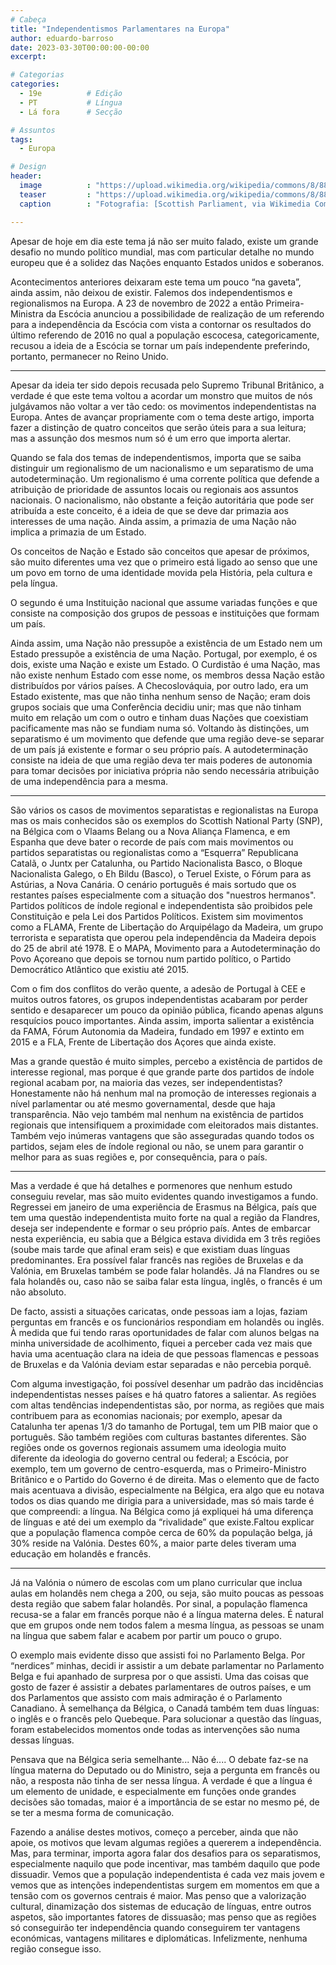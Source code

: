 ```yaml
---
# Cabeça
title: "Independentismos Parlamentares na Europa"
author: eduardo-barroso
date: 2023-03-30T00:00:00-00:00
excerpt:

# Categorias
categories:
  - 19e          # Edição
  - PT           # Língua
  - Lá fora      # Secção

# Assuntos
tags:
  - Europa

# Design
header:
  image          : "https://upload.wikimedia.org/wikipedia/commons/8/88/Humza_Yousaf_before_the_Scottish_Parliament_chamber.jpg"
  teaser         : "https://upload.wikimedia.org/wikipedia/commons/8/88/Humza_Yousaf_before_the_Scottish_Parliament_chamber.jpg"
  caption        : "Fotografia: [Scottish Parliament, via Wikimedia Commons](https://commons.wikimedia.org/wiki/File:Humza_Yousaf_before_the_Scottish_Parliament_chamber.jpg)"

---
```


Apesar de hoje em dia este tema já não ser muito falado, existe um grande desafio no mundo político mundial, mas com particular detalhe no mundo europeu que é a solidez das Nações enquanto Estados unidos e soberanos.

Acontecimentos anteriores deixaram este tema um pouco “na gaveta”, ainda assim, não deixou de existir. Falemos dos independentismos e regionalismos na Europa. A 23 de novembro de 2022 a então Primeira-Ministra da Escócia anunciou a possibilidade de realização de um referendo para a independência da Escócia com vista a contornar os resultados do último referendo de 2016 no qual a população escocesa, categoricamente, recusou a ideia de a Escócia se tornar um país independente preferindo, portanto, permanecer no Reino Unido.

---

Apesar da ideia ter sido depois recusada pelo Supremo Tribunal Britânico, a verdade é que este tema voltou a acordar um monstro que muitos de nós julgávamos não voltar a ver tão cedo: os movimentos independentistas na Europa. Antes de avançar propriamente com o tema deste artigo, importa fazer a distinção de quatro conceitos que serão úteis para a sua leitura; mas a assunção dos mesmos num só é um erro que importa alertar.

Quando se fala dos temas de independentismos, importa que se saiba distinguir um regionalismo de um nacionalismo e um separatismo de uma autodeterminação. Um regionalismo é uma corrente política que defende a atribuição de prioridade de assuntos locais ou regionais aos assuntos nacionais. O nacionalismo, não obstante a feição autoritária que pode ser atribuída a este conceito, é a ideia de que se deve dar primazia aos interesses de uma nação. Ainda assim, a primazia de uma Nação não implica a primazia de um Estado.

Os conceitos de Nação e Estado são conceitos que apesar de próximos, são muito diferentes uma vez que o primeiro está ligado ao senso que une um povo em torno de uma identidade movida pela História, pela cultura e pela língua.

O segundo é uma Instituição nacional que assume variadas funções e que consiste na composição dos grupos de pessoas e instituições que formam um país.

Ainda assim, uma Nação não pressupõe a existência de um Estado nem um Estado pressupõe a existência de uma Nação. Portugal, por exemplo, é os dois, existe uma Nação e existe um Estado. O Curdistão é uma Nação, mas não existe nenhum Estado com esse nome, os membros dessa Nação estão distribuídos por vários países. A Checoslováquia, por outro lado, era um Estado existente, mas que não tinha nenhum senso de Nação; eram dois grupos sociais que uma Conferência decidiu unir; mas que não tinham muito em relação um com o outro e tinham duas Nações que coexistiam pacificamente mas não se fundiam numa só. Voltando às distinções, um separatismo é um movimento que defende que uma região deve-se separar de um país já existente e formar o seu próprio país. A autodeterminação consiste na ideia de que uma região deva ter mais poderes de autonomia para tomar decisões por iniciativa própria não sendo necessária atribuição de uma independência para a mesma.

---

São vários os casos de movimentos separatistas e regionalistas na Europa mas os mais conhecidos são os exemplos do Scottish National Party (SNP), na Bélgica com o Vlaams Belang ou a Nova Aliança Flamenca, e em Espanha que deve bater o recorde de país com mais movimentos ou partidos separatistas ou regionalistas como a “Esquerra” Republicana Catalã, o Juntx per Catalunha, ou Partido Nacionalista Basco, o Bloque Nacionalista Galego, o Eh Bildu (Basco), o Teruel Existe, o Fórum para as Astúrias, a Nova Canária. O cenário português é mais sortudo que os restantes países especialmente com a situação dos "nuestros hermanos". Partidos políticos de índole regional e independentista são proibidos pele Constituição e pela Lei dos Partidos Políticos. Existem sim movimentos como a FLAMA, Frente de Libertação do Arquipélago da Madeira, um grupo terrorista e separatista que operou pela independência da Madeira depois do 25 de abril até 1978. E o MAPA, Movimento para a Autodeterminação do Povo Açoreano que depois se tornou num partido político, o Partido Democrático Atlântico que existiu até 2015.

Com o fim dos conflitos do verão quente, a adesão de Portugal à CEE e muitos outros fatores, os grupos independentistas acabaram por perder sentido e desaparecer um pouco da opinião pública, ficando apenas alguns resquícios pouco importantes. Ainda assim, importa salientar a existência da FAMA, Fórum Autonomia da Madeira, fundado em 1997 e extinto em 2015 e a FLA, Frente de Libertação dos Açores que ainda existe.

Mas a grande questão é muito simples, percebo a existência de partidos de interesse regional, mas porque é que grande parte dos partidos de índole regional acabam por, na maioria das vezes, ser independentistas? Honestamente não há nenhum mal na promoção de interesses regionais a nível parlamentar ou até mesmo governamental, desde que haja transparência. Não vejo também mal nenhum na existência de partidos regionais que intensifiquem a proximidade com eleitorados mais distantes. Também vejo inúmeras vantagens que são asseguradas quando todos os partidos, sejam eles de índole regional ou não, se unem para garantir o melhor para as suas regiões e, por consequência, para o país.

---

Mas a verdade é que há detalhes e pormenores que nenhum estudo conseguiu revelar, mas são muito evidentes quando investigamos a fundo. Regressei em janeiro de uma experiência de Erasmus na Bélgica, país que tem uma questão independentista muito forte na qual a região da Flandres, deseja ser independente e formar o seu próprio país. Antes de embarcar nesta experiência, eu sabia que a Bélgica estava dividida em 3 três regiões (soube mais tarde que afinal eram seis) e que existiam duas línguas predominantes. Era possível falar francês nas regiões de Bruxelas e da Valónia, em Bruxelas também se pode falar holandês. Já na Flandres ou se fala holandês ou, caso não se saiba falar esta língua, inglês, o francês é um não absoluto.

De facto, assisti a situações caricatas, onde pessoas iam a lojas, faziam perguntas em francês e os funcionários respondiam em holandês ou inglês. À medida que fui tendo raras oportunidades de falar com alunos belgas na minha universidade de acolhimento, fiquei a perceber cada vez mais que havia uma acentuação clara na ideia de que pessoas flamencas e pessoas de Bruxelas e da Valónia deviam estar separadas e não percebia porquê.

Com alguma investigação, foi possível desenhar um padrão das incidências independentistas nesses países e há quatro fatores a salientar. As regiões com altas tendências independentistas são, por norma, as regiões que mais contribuem para as economias nacionais; por exemplo, apesar da Catalunha ter apenas 1/3 do tamanho de Portugal, tem um PIB maior que o português. São também regiões com culturas bastantes diferentes. São regiões onde os governos regionais assumem uma ideologia muito diferente da ideologia do governo central ou federal; a Escócia, por exemplo, tem um governo de centro-esquerda, mas o Primeiro-Ministro Britânico e o Partido do Governo é de direita. Mas o elemento que de facto mais acentuava a divisão, especialmente na Bélgica, era algo que eu notava todos os dias quando me dirigia para a universidade, mas só mais tarde é que compreendi: a língua. Na Bélgica como já expliquei há uma diferença de línguas e até dei um exemplo da “rivalidade” que existe.Faltou explicar que a população flamenca compõe cerca de 60% da população belga, já 30% reside na Valónia. Destes 60%, a maior parte deles tiveram uma educação em holandês e francês.

---

Já na Valónia o número de escolas com um plano curricular que inclua aulas em holandês nem chega a 200, ou seja, são muito poucas as pessoas desta região que sabem falar holandês. Por sinal, a população flamenca recusa-se a falar em francês porque não é a língua materna deles. É natural que em grupos onde nem todos falem a mesma língua, as pessoas se unam na língua que sabem falar e acabem por partir um pouco o grupo.

O exemplo mais evidente disso que assisti foi no Parlamento Belga. Por “nerdices” minhas, decidi ir assistir a um debate parlamentar no Parlamento Belga e fui apanhado de surpresa por o que assisti. Uma das coisas que gosto de fazer é assistir a debates parlamentares de outros países, e um dos Parlamentos que assisto com mais admiração é o Parlamento Canadiano. À semelhança da Bélgica, o Canadá também tem duas línguas: o inglês e o francês pelo Quebeque. Para solucionar a questão das línguas, foram estabelecidos momentos onde todas as intervenções são numa dessas línguas.

Pensava que na Bélgica seria semelhante... Não é.... O debate faz-se na língua materna do Deputado ou do Ministro, seja a pergunta em francês ou não, a resposta não tinha de ser nessa língua. A verdade é que a língua é um elemento de unidade, e especialmente em funções onde grandes decisões são tomadas, maior é a importância de se estar no mesmo pé, de se ter a mesma forma de comunicação.

Fazendo a análise destes motivos, começo a perceber, ainda que não apoie, os motivos que levam algumas regiões a quererem a independência. Mas, para terminar, importa agora falar dos desafios para os separatismos, especialmente naquilo que pode incentivar, mas também daquilo que pode dissuadir. Vemos que a população independentista é cada vez mais jovem e vemos que as intenções independentistas surgem em momentos em que a tensão com os governos centrais é maior. Mas penso que a valorização cultural, dinamização dos sistemas de educação de línguas, entre outros aspetos, são importantes fatores de dissuasão; mas penso que as regiões só conseguirão ter independência quando conseguirem ter vantagens económicas, vantagens militares e diplomáticas. Infelizmente, nenhuma região consegue isso.